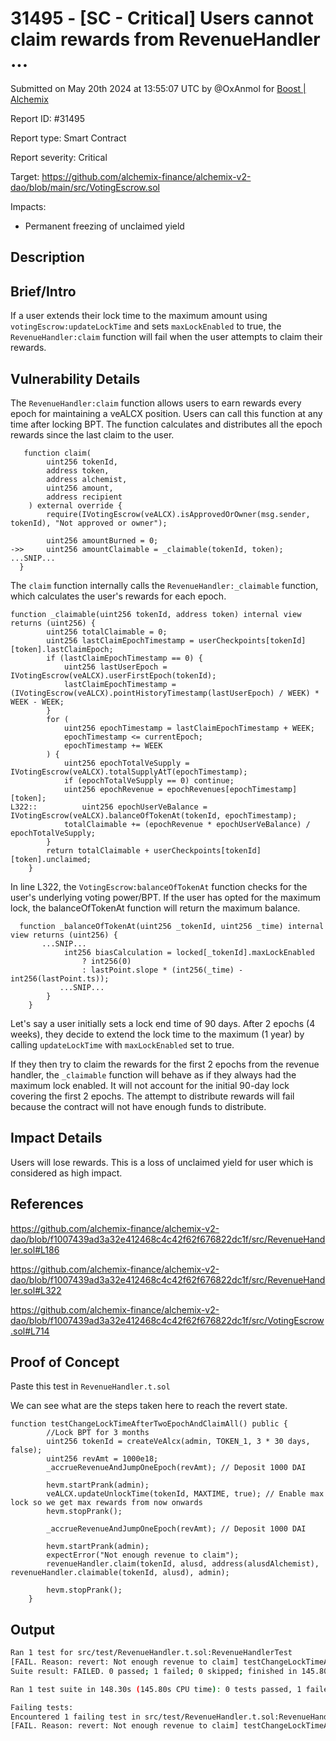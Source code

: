 # 31495 - \[SC - Critical] Users cannot claim rewards from RevenueHandler ...

Submitted on May 20th 2024 at 13:55:07 UTC by @OxAnmol for [Boost | Alchemix](https://immunefi.com/bounty/alchemix-boost/)

Report ID: #31495

Report type: Smart Contract

Report severity: Critical

Target: https://github.com/alchemix-finance/alchemix-v2-dao/blob/main/src/VotingEscrow.sol

Impacts:

* Permanent freezing of unclaimed yield

## Description

## Brief/Intro

If a user extends their lock time to the maximum amount using `votingEscrow:updateLockTime` and sets `maxLockEnabled` to true, the `RevenueHandler:claim` function will fail when the user attempts to claim their rewards.

## Vulnerability Details

The `RevenueHandler:claim` function allows users to earn rewards every epoch for maintaining a veALCX position. Users can call this function at any time after locking BPT. The function calculates and distributes all the epoch rewards since the last claim to the user.

```solidity
   function claim(
        uint256 tokenId,
        address token,
        address alchemist,
        uint256 amount,
        address recipient
    ) external override {
        require(IVotingEscrow(veALCX).isApprovedOrOwner(msg.sender, tokenId), "Not approved or owner");

        uint256 amountBurned = 0;
->>     uint256 amountClaimable = _claimable(tokenId, token);
...SNIP...
  }

```

The `claim` function internally calls the `RevenueHandler:_claimable` function, which calculates the user's rewards for each epoch.

```solidity
function _claimable(uint256 tokenId, address token) internal view returns (uint256) {
        uint256 totalClaimable = 0;
        uint256 lastClaimEpochTimestamp = userCheckpoints[tokenId][token].lastClaimEpoch;
        if (lastClaimEpochTimestamp == 0) {
            uint256 lastUserEpoch = IVotingEscrow(veALCX).userFirstEpoch(tokenId);
            lastClaimEpochTimestamp = (IVotingEscrow(veALCX).pointHistoryTimestamp(lastUserEpoch) / WEEK) * WEEK - WEEK;
        }
        for (
            uint256 epochTimestamp = lastClaimEpochTimestamp + WEEK;
            epochTimestamp <= currentEpoch;
            epochTimestamp += WEEK
        ) {
            uint256 epochTotalVeSupply = IVotingEscrow(veALCX).totalSupplyAtT(epochTimestamp);
            if (epochTotalVeSupply == 0) continue;
            uint256 epochRevenue = epochRevenues[epochTimestamp][token];
L322::          uint256 epochUserVeBalance = IVotingEscrow(veALCX).balanceOfTokenAt(tokenId, epochTimestamp);
            totalClaimable += (epochRevenue * epochUserVeBalance) / epochTotalVeSupply;
        }
        return totalClaimable + userCheckpoints[tokenId][token].unclaimed;
    }

```

In line L322, the `VotingEscrow:balanceOfTokenAt` function checks for the user's underlying voting power/BPT. If the user has opted for the maximum lock, the balanceOfTokenAt function will return the maximum balance.

```solidity
  function _balanceOfTokenAt(uint256 _tokenId, uint256 _time) internal view returns (uint256) {
       ...SNIP...
            int256 biasCalculation = locked[_tokenId].maxLockEnabled
                ? int256(0)
                : lastPoint.slope * (int256(_time) - int256(lastPoint.ts));
           ...SNIP...
        }
    }

```

Let's say a user initially sets a lock end time of 90 days. After 2 epochs (4 weeks), they decide to extend the lock time to the maximum (1 year) by calling `updateLockTime` with `maxLockEnabled` set to true.

If they then try to claim the rewards for the first 2 epochs from the revenue handler, the `_claimable` function will behave as if they always had the maximum lock enabled. It will not account for the initial 90-day lock covering the first 2 epochs. The attempt to distribute rewards will fail because the contract will not have enough funds to distribute.

## Impact Details

Users will lose rewards. This is a loss of unclaimed yield for user which is considered as high impact.

## References

https://github.com/alchemix-finance/alchemix-v2-dao/blob/f1007439ad3a32e412468c4c42f62f676822dc1f/src/RevenueHandler.sol#L186

https://github.com/alchemix-finance/alchemix-v2-dao/blob/f1007439ad3a32e412468c4c42f62f676822dc1f/src/RevenueHandler.sol#L322

https://github.com/alchemix-finance/alchemix-v2-dao/blob/f1007439ad3a32e412468c4c42f62f676822dc1f/src/VotingEscrow.sol#L714

## Proof of Concept

Paste this test in `RevenueHandler.t.sol`

We can see what are the steps taken here to reach the revert state.

```solidity
function testChangeLockTimeAfterTwoEpochAndClaimAll() public {
        //Lock BPT for 3 months
        uint256 tokenId = createVeAlcx(admin, TOKEN_1, 3 * 30 days, false);
        uint256 revAmt = 1000e18;
        _accrueRevenueAndJumpOneEpoch(revAmt); // Deposit 1000 DAI

        hevm.startPrank(admin);
        veALCX.updateUnlockTime(tokenId, MAXTIME, true); // Enable max lock so we get max rewards from now onwards
        hevm.stopPrank();

        _accrueRevenueAndJumpOneEpoch(revAmt); // Deposit 1000 DAI

        hevm.startPrank(admin);
        expectError("Not enough revenue to claim");
        revenueHandler.claim(tokenId, alusd, address(alusdAlchemist), revenueHandler.claimable(tokenId, alusd), admin);

        hevm.stopPrank();
    }
```

## Output

```bash
Ran 1 test for src/test/RevenueHandler.t.sol:RevenueHandlerTest
[FAIL. Reason: revert: Not enough revenue to claim] testChangeLockTimeAfterTwoEpochAndClaimAll() (gas: 3287974)
Suite result: FAILED. 0 passed; 1 failed; 0 skipped; finished in 145.80s (113.26s CPU time)

Ran 1 test suite in 148.30s (145.80s CPU time): 0 tests passed, 1 failed, 0 skipped (1 total tests)

Failing tests:
Encountered 1 failing test in src/test/RevenueHandler.t.sol:RevenueHandlerTest
[FAIL. Reason: revert: Not enough revenue to claim] testChangeLockTimeAfterTwoEpochAndClaimAll() (gas: 3287974)
```
